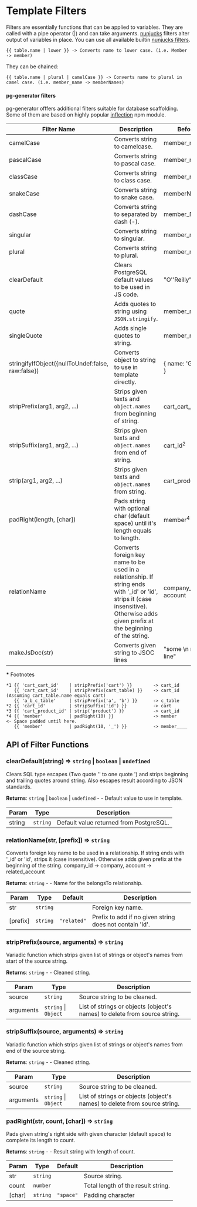 # Template Filters

Filters are essentially functions that can be applied to variables. They are called with a pipe operator (|) and can take arguments. [nunjucks](https://mozilla.github.io/nunjucks/) filters alter output of variables in place. You can use all available builtin [nunjucks filters](https://mozilla.github.io/nunjucks/templating.html#builtin-filters).

    {{ table.name | lower }} -> Converts name to lower case. (i.e. Member -> member)

They can be chained:

    {{ table.name | plural | camelCase }} -> Converts name to plural in camel case. (i.e. member_name -> memberNames)

#### pg-generator filters

pg-generator offfers additional filters suitable for database scaffolding. Some of them are based on highly popular [inflection](https://www.npmjs.com/package/inflection) npm module.

| Filter Name                                       | Description                                                                                                                                                                           | Before                      | After                    |
| ------------------------------------------------- | ------------------------------------------------------------------------------------------------------------------------------------------------------------------------------------- | --------------------------- | ------------------------ |
| camelCase                                         | Converts string to camelcase.                                                                                                                                                         | member_name                 | memberName               |
| pascalCase                                        | Converts string to pascal case.                                                                                                                                                       | member_name                 | MemberName               |
| classCase                                         | Converts string to class case.                                                                                                                                                        | member_name                 | MemberName               |
| snakeCase                                         | Converts string to snake case.                                                                                                                                                        | memberName                  | member_name              |
| dashCase                                          | Converts string to separated by dash (-).                                                                                                                                             | member_Name                 | member-name              |
| singular                                          | Converts string to singular.                                                                                                                                                          | member_names                | member_name              |
| plural                                            | Converts string to plural.                                                                                                                                                            | member_name                 | member_names             |
| clearDefault                                      | Clears PostgreSQL default values to be used in JS code.                                                                                                                               | "O''Reilly"                 | "O'Reilly"               |
| quote                                             | Adds quotes to string using `JSON.stringify`.                                                                                                                                         | member_name                 | "member_name"            |
| singleQuote                                       | Adds single quotes to string.                                                                                                                                                         | member_name                 | 'member_name'            |
| stringifyIfObject({nullToUndef:false, raw:false}) | Converts object to string to use in template directly.                                                                                                                                | { name: 'George' }          | { name: 'George' }       |
| stripPrefix(arg1, arg2, ...)                      | Strips given texts and `object.name`s from beginning of string.                                                                                                                       | cart_cart_id<sup>1</sup>    | cart_id                  |
| stripSuffix(arg1, arg2, ...)                      | Strips given texts and `object.name`s from end of string.                                                                                                                             | cart_id<sup>2</sup>         | cart                     |
| strip(arg1, arg2, ...)                            | Strips given texts and `object.name`s from string.                                                                                                                                    | cart_product_id<sup>3</sup> | cart_id                  |
| padRight(length, [char])                          | Pads string with optional char (default space) until it's length equals to length.                                                                                                    | member<sup>4</sup>          | member......             |
| relationName                                      | Converts foreign key name to be used in a relationship. If string ends with '\_id' or 'id', strips it (case insensitive). Otherwise adds given prefix at the beginning of the string. | company_id, account         | company related_account  |
| makeJsDoc(str)                                    | Converts given string to JSOC lines                                                                                                                                                   | "some \n multi line"        | " _ some\n _ multi line" |

**\*** Footnotes

    *1 {{ 'cart_cart_id'    | stripPrefix('cart') }}        -> cart_id
       {{ 'cart_cart_id'    | stripPrefix(cart_table) }}    -> cart_id (Assuming cart_table.name equals cart)
       {{ 'a_b_c_table'     | stripPrefix('a', 'b') }}      -> c_table
    *2 {{ 'cart_id'         | stripSuffix('id') }}          -> cart
    *3 {{ 'cart_product_id' | strip('product') }}           -> cart_id
    *4 {{ 'member'          | padRight(10) }}               -> member    <- Space padded until here.
       {{ 'member'          | padRight(10, '_') }}          -> member____

## API of Filter Functions

### clearDefault(string) ⇒ <code>string</code> &#124; <code>boolean</code> &#124; <code>undefined</code>

Clears SQL type escapes (Two quote '' to one quote ') and strips beginning and trailing quotes around string.
Also escapes result according to JSON standards.

**Returns**: <code>string</code> &#124; <code>boolean</code> &#124; <code>undefined</code> - - Default value to use in template.

| Param  | Type                | Description                             |
| ------ | ------------------- | --------------------------------------- |
| string | <code>string</code> | Default value returned from PostgreSQL. |

<a name="relationName"></a>

### relationName(str, [prefix]) ⇒ <code>string</code>

Converts foreign key name to be used in a relationship. If string ends with '\_id' or 'id', strips it (case insensitive).
Otherwise adds given prefix at the beginning of the string. company_id -> company, account -> related_account

**Returns**: <code>string</code> - - Name for the belongsTo relationship.

| Param    | Type                | Default                          | Description                                             |
| -------- | ------------------- | -------------------------------- | ------------------------------------------------------- |
| str      | <code>string</code> |                                  | Foreign key name.                                       |
| [prefix] | <code>string</code> | <code>&quot;related&quot;</code> | Prefix to add if no given string does not contain 'id'. |

<a name="stripPrefix"></a>

### stripPrefix(source, arguments) ⇒ <code>string</code>

Variadic function which strips given list of strings or object's names from start of the source string.

**Returns**: <code>string</code> - - Cleaned string.

| Param     | Type                                           | Description                                                               |
| --------- | ---------------------------------------------- | ------------------------------------------------------------------------- |
| source    | <code>string</code>                            | Source string to be cleaned.                                              |
| arguments | <code>string</code> &#124; <code>Object</code> | List of strings or objects (object's names) to delete from source string. |

<a name="stripSuffix"></a>

### stripSuffix(source, arguments) ⇒ <code>string</code>

Variadic function which strips given list of strings or object's names from end of the source string.

**Returns**: <code>string</code> - - Cleaned string.

| Param     | Type                                           | Description                                                               |
| --------- | ---------------------------------------------- | ------------------------------------------------------------------------- |
| source    | <code>string</code>                            | Source string to be cleaned.                                              |
| arguments | <code>string</code> &#124; <code>Object</code> | List of strings or objects (object's names) to delete from source string. |

<a name="padRight"></a>

### padRight(str, count, [char]) ⇒ <code>string</code>

Pads given string's right side with given character (default space) to complete its length to count.

**Returns**: <code>string</code> - - Result string with length of count.

| Param  | Type                | Default                        | Description                        |
| ------ | ------------------- | ------------------------------ | ---------------------------------- |
| str    | <code>string</code> |                                | Source string.                     |
| count  | <code>number</code> |                                | Total length of the result string. |
| [char] | <code>string</code> | <code>&quot;space&quot;</code> | Padding character                  |
